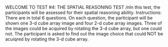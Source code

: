 WELCOME TO TEST #4: THE SPATIAL REASONING TEST
/nIn this test, the participants will be assessed for their spatial reasoning ability. 
Instructions:
There are in total 6 questions. On each question, the participant will be shown one 3-d cube array image and four 2-d cube array images. Three of the images could be acquired by rotating the 3-d cube array, but one could not. The participant is asked to find out the image choice that could NOT be acuiqred by rotating the 3-d cube array.


